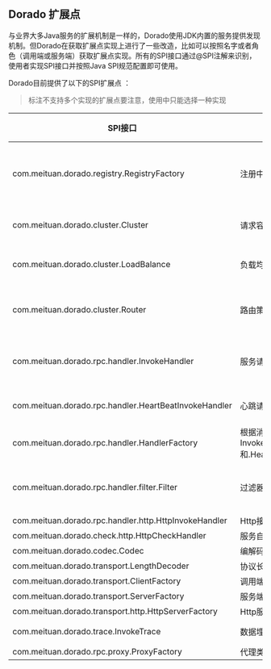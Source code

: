 
## Dorado 扩展点

与业界大多Java服务的扩展机制是一样的，Dorado使用JDK内置的服务提供发现机制。但Dorado在获取扩展点实现上进行了一些改造，比如可以按照名字或者角色（调用端或服务端）获取扩展点实现。所有的SPI接口通过@SPI注解来识别，使用者实现SPI接口并按照Java SPI规范配置即可使用。

Dorado目前提供了以下的SPI扩展点 ：
>标注不支持多个实现的扩展点要注意，使用中只能选择一种实现

| SPI接口 | 说明 | 默认实现 | 是否可以同时支持多个实现 |
| --- | --- | --- | --- |
| com.meituan.dorado.registry.RegistryFactory | 注册中心 | MnsRegistryFactory(集成开源组件OCTO-NS)、ZookeeperRegistryFactory、MockRegistryFactory(用于无注册中心服务时测试) | 支持，通过配置选择使用 |
| com.meituan.dorado.cluster.Cluster | 请求容错策略 | FailoverCluster(失败直接返回)、FailbackCluster(失败后重试其他节点)、FailOverCluster(失败重发) | 支持，通过配置选择使用 |
| com.meituan.dorado.cluster.LoadBalance | 负载均衡策略 | RandomLoadBalance(随机权重)、RoundRobinLoadBalance(加权轮询) | 支持，通过配置选择使用 |
| com.meituan.dorado.cluster.Router | 路由策略 | NoneRouter ；路由一般跟节点部署强相关，Dorado暂未提供默认实现，若使用OCTO-NS获取则是经过路由的服务列表| 支持，通过配置选择使用 |
| com.meituan.dorado.rpc.handler.InvokeHandler | 服务请求处理类 | DoradoInvokerInvokeHandler(调用端请求处理)、DoradoProviderInvokeHandler(服务端请求处理) | 支持，通过角色获取，但服务端或调用端只能有一个 |
| com.meituan.dorado.rpc.handler.HeartBeatInvokeHandler | 心跳请求处理 | ScannerHeartBeatInvokeHandler (OCTO-Scanner心跳处理)| 支持，由HandlerFactory按名字选择使用|
| com.meituan.dorado.rpc.handler.HandlerFactory | 根据消息类型获取InvokeHandler和.HeartBeatInvokeHandler | DoradoHandlerFactory | 不支持 |
| com.meituan.dorado.rpc.handler.filter.Filter | 过滤器实现 | DoradoInvokerTraceFilter(用于调用端埋点)、DoradoProviderTraceFilter(用于服务端埋点) | 支持，共同使用 |
| com.meituan.dorado.rpc.handler.http.HttpInvokeHandler | Http接口测试 | DoradoHttpInvokeHandler | 不支持 |
| com.meituan.dorado.check.http.HttpCheckHandler | 服务自检 | DoradoHttpCheckHandler |不支持 |
| com.meituan.dorado.codec.Codec | 编解码 | OctoCodec |不支持 |
| com.meituan.dorado.transport.LengthDecoder | 协议长度解码 | DoradoLengthDecoder | 不支持 |
| com.meituan.dorado.transport.ClientFactory | 调用端传输模块 | NettyClientFactory | 不支持 |
| com.meituan.dorado.transport.ServerFactory | 服务端传输模块 | NettyServerFactory | 不支持 |
| com.meituan.dorado.transport.http.HttpServerFactory | Http服务 | NettyHttpServerFactory | 不支持 |
| com.meituan.dorado.trace.InvokeTrace | 数据埋点 | CatInvokeTrace(集成开源组件Cat) | 支持，共同使用 |
| com.meituan.dorado.rpc.proxy.ProxyFactory | 代理类 | JdkProxyFactory | 不支持|
     
                                                                          

